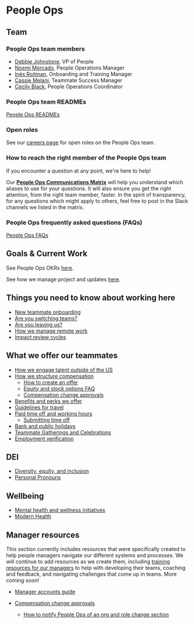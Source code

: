 # People Ops

## Team

### People Ops team members

- [Debbie Johnstone](../team/index.md#debbie-johnstone), VP of People
- [Noemi Mercado](../team/index.md#noemi-mercado), People Operations Manager
- [Inés Roitman](../team/index.md#ines-roitman), Onboarding and Training Manager
- [Cassie Melani](../team/index.md#cassie-melani), Teammate Success Manager
- [Cecily Black](../team/index.md#cecily-black), People Operations Coordinator

### People Ops team READMEs

[People Ops READMEs](people-ops-bios.md)

### Open roles

See our [careers page](https://boards.greenhouse.io/sourcegraph91) for open roles on the People Ops team.

### How to reach the right member of the People Ops team

If you encounter a question at any point, we're here to help!

Our **[People Ops Communications Matrix](https://docs.google.com/spreadsheets/d/1JItBWbfKV9lr-LAmE19I0JMvu3Cvh0AdrEHDv-r1E2w/edit#gid=0)** will help you understand which aliases to use for your questions. It will also ensure you get the right attention, from the right team member, faster. In the spirit of transparency, for any questions which might apply to others, feel free to post in the Slack channels we listed in the matrix.

### People Ops frequently asked questions (FAQs)

[People Ops FAQs](people-ops-faqs.md)

## Goals & Current Work

See People Ops OKRs [here](../strategy-goals/goals/2022_q3.md#people-ops).

See how we manage project and updates [here](people-ops-project-management.md).

## Things you need to know about working here

- [New teammate onboarding](../company-processes/onboarding/index.md)
- [Are you switching teams?](../company-processes/switching-teams.md)
- [Are you leaving us?](../company-processes/leaving.md)
- [How we manage remote work](../company-processes/remote/index.md)
- [Impact review cycles](impact-reviews.md)

## What we offer our teammates

- [How we engage talent outside of the US](how-we-engage-talent-outside-the-us/index.md)
- [How we structure compensation](../benefits-pay-perks/pay-expenses/compensation/index.md)
  - [How to create an offer](../talent/hiring/index.md#making-an-offer)
  - [Equity and stock options FAQ](../benefits-pay-perks/pay-expenses/compensation/equity-faq.md)
  - [Compensation change approvals](../benefits-pay-perks/pay-expenses/compensation/compensation-change-approvals.md)
- [Benefits and perks we offer](../benefits-pay-perks/benefits-perks/index.md)
- [Guidelines for travel](../benefits-pay-perks/benefits-perks/travel/index.md)
- [Paid time off and working hours](../benefits-pay-perks/benefits-perks/time-off/index.md)
  - [Submitting time off](../benefits-pay-perks/benefits-perks/time-off/submitting-time-off.md)
- [Bank and public holidays](../benefits-pay-perks/benefits-perks/holidays.md)
- [Teammate Gatherings and Celebrations](../benefits-pay-perks/benefits-perks/celebrate.md)
- [Employment verification](employment_verification.md)

## DEI

- [Diversity, equity, and inclusion](../company-processes/communication/dei.md)
- [Personal Pronouns](../company-processes/communication/personal-pronouns.md)

## Wellbeing

- [Mental health and wellness initiatives](../benefits-pay-perks/benefits-perks/mental-health/index.md)
- [Modern Health](../benefits-pay-perks/benefits-perks/mental-health/modern-health.md)

## Manager resources

This section currently includes resources that were specifically created to help people managers navigate our different systems and processes. We will continue to add resources as we create them, including [training resources for our managers](../strategy-goals/goals/2022_q3.md#people-ops) to help with developing their teams, coaching and feedback, and navigating challenges that come up in teams. More coming soon!

- [Manager accounts guide](manager-guide.md)

- [Compensation change approvals](../benefits-pay-perks/pay-expenses/compensation/compensation-change-approvals.md)

  - [How to notify People Ops of an org and role change section](manager-guide.md##how-to-notify-people-ops-of-an-org-and-role-change)
